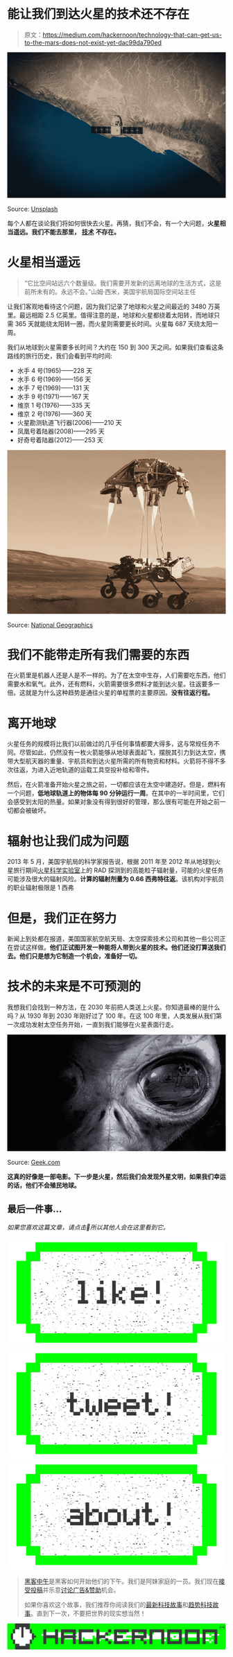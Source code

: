 # 能让我们到达火星的技术还不存在

> 原文：<https://medium.com/hackernoon/technology-that-can-get-us-to-the-mars-does-not-exist-yet-dac99da790ed>

![](img/aef7eaebb8a804ac484a63a409fbd307.png)

Source: [Unsplash](https://unsplash.com/search/space?photo=VBNb52J8Trk)

每个人都在谈论我们将如何很快去火星。再猜，我们不会，有一个大问题，**火星相当遥远。我们不能去那里，** [**技术**](https://hackernoon.com/tagged/technology) **不存在。**

# 火星相当遥远

> “它比空间站远六个数量级。我们需要开发新的远离地球的生活方式，这是前所未有的。永远不会。”山姆·西米，美国宇航局国际空间站主任

让我们客观地看待这个问题，因为我们记录了地球和火星之间最近的 3480 万英里。最远相距 2.5 亿英里。值得注意的是，地球和火星都绕着太阳转，而地球只需 365 天就能绕太阳转一圈，而火星则需要更长时间。火星每 687 天绕太阳一周。

我们从地球到火星需要多长时间？大约在 150 到 300 天之间。如果我们查看这条路线的旅行历史，我们会看到平均时间:

*   水手 4 号(1965)——228 天
*   水手 6 号(1969)——156 天
*   水手 7 号(1969)——131 天
*   水手 9 号(1971)——167 天
*   维京 1 号(1976)——335 天
*   维京 2 号(1976)——360 天
*   火星勘测轨道飞行器(2006)——210 天
*   凤凰号着陆器(2008)——295 天
*   好奇号着陆器(2012)——253 天

![](img/393d08b9ed858fab966bc53a6ff22103.png)

Source: [National Geographics](http://images.nationalgeographic.com/wpf/media-live/photos/000/578/overrides/mars-rover-landing-sequence-lowering-sky-crane_57832_600x450.jpg)

# 我们不能带走所有我们需要的东西

在火箭里是机器人还是人是不一样的。为了在太空中生存，人们需要吃东西，他们需要水和氧气。此外，还有燃料，火箭需要很多燃料才能到达火星。往返要多一倍。这就是为什么这种趋势是通往火星的单程票的主要原因。**没有往返行程。**

# 离开地球

火星任务的规模将比我们以前做过的几乎任何事情都要大得多，这与常规任务不同。尽管如此，仍然没有一枚火箭能够从地球表面起飞，摆脱其引力到达太空，携带大型航天器的重量、宇航员和到达火星所需的所有物资和材料。火箭将不得不多次往返，为进入近地轨道的运载工具空投补给和零件。

然后，在火箭准备开始火星之旅之前，一切都应该在太空中建造好。但是，燃料有一个问题，**低地球轨道上的物体每 90 分钟运行一周**。在其中的一半时间里，它们会感受到太阳的热量。如果对象没有得到很好的管理，那么很有可能在开始之前一切都会被破坏。

# 辐射也让我们成为问题

2013 年 5 月，美国宇航局的科学家报告说，根据 2011 年至 2012 年从地球到火星旅行期间[火星科学实验室](https://en.wikipedia.org/wiki/Mars_Science_Laboratory)上的 RAD 探测到的高能粒子辐射量，可能的火星任务可能涉及很大的辐射风险。**计算的辐射剂量为 0.66 西弗特往返**。该机构对宇航员的职业辐射极限是 1 西弗

# 但是，我们正在努力

新闻上到处都在报道，美国国家航空航天局、太空探索技术公司和其他一些公司正在尝试这样做。**他们正试图开发一种能将人带到火星的技术。他们还没打算送我们去。他们只是想为它制造一个机会，准备好一切。**

# 技术的未来是不可预测的

我想我们会找到一种方法，在 2030 年前把人类送上火星。你知道最棒的是什么吗？从 1930 年到 2030 年刚好过了 100 年。在这 100 年里，人类发展从我们第一次成功发射太空任务开始，一直到我们能够在火星表面行走。

![](img/0145dd10fdcfae1aedd80adb2ba84cb6.png)

Source: [Geek.com](https://www.geek.com/wp-content/uploads/2016/04/alien-face-625x333.jpg)

**这真的好像是一部电影。下一步是火星，然后我们会发现外星文明，如果我们幸运的话，他们不会殖民地球。**

## 最后一件事…

*如果您喜欢这篇文章，请点击💚所以其他人会在这里看到它。*

[![](img/50ef4044ecd4e250b5d50f368b775d38.png)](http://bit.ly/HackernoonFB)[![](img/979d9a46439d5aebbdcdca574e21dc81.png)](https://goo.gl/k7XYbx)[![](img/2930ba6bd2c12218fdbbf7e02c8746ff.png)](https://goo.gl/4ofytp)

> [黑客中午](http://bit.ly/Hackernoon)是黑客如何开始他们的下午。我们是阿妹家庭的一员。我们现在[接受投稿](http://bit.ly/hackernoonsubmission)并乐意[讨论广告&赞助](mailto:partners@amipublications.com)机会。
> 
> 如果你喜欢这个故事，我们推荐你阅读我们的[最新科技故事](http://bit.ly/hackernoonlatestt)和[趋势科技故事](https://hackernoon.com/trending)。直到下一次，不要把世界的现实想当然！

![](img/be0ca55ba73a573dce11effb2ee80d56.png)
